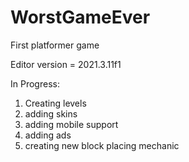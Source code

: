 # WorstGameEver
First platformer game

Editor version = 2021.3.11f1

In Progress:
1. Creating levels
2. adding skins
3. adding mobile support
4. adding ads
5. creating new block placing mechanic
